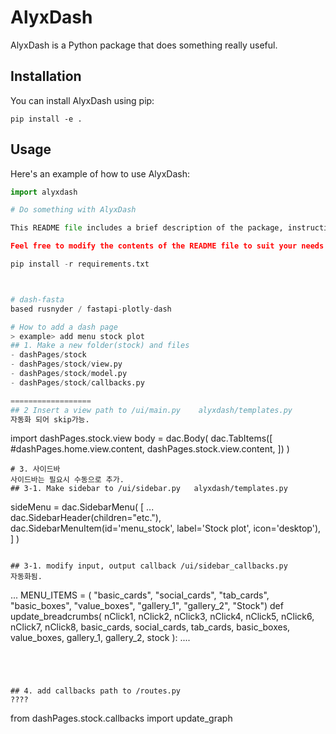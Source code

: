 # AlyxDash
AlyxDash is a Python package that does something really useful.

## Installation
You can install AlyxDash using pip:
```shell
pip install -e .
```

## Usage
Here's an example of how to use AlyxDash:
```python
import alyxdash

# Do something with AlyxDash

This README file includes a brief description of the package, instructions for installing and using the package, a section on contributing to the package, and a statement on the package's license. 

Feel free to modify the contents of the README file to suit your needs and to accurately describe your package's functionality.

pip install -r requirements.txt



# dash-fasta
based rusnyder / fastapi-plotly-dash

# How to add a dash page 
> example> add menu stock plot
## 1. Make a new folder(stock) and files 
- dashPages/stock
- dashPages/stock/view.py
- dashPages/stock/model.py
- dashPages/stock/callbacks.py

==================
## 2 Insert a view path to /ui/main.py    alyxdash/templates.py
자동화 되어 skip가능.
```
import dashPages.stock.view
body = dac.Body(
    dac.TabItems([
        #dashPages.home.view.content,
        dashPages.stock.view.content,
    ])
)
```
# 3. 사이드바 
사이드바는 필요시 수동으로 추가.
## 3-1. Make sidebar to /ui/sidebar.py   alyxdash/templates.py
```
sideMenu = 	dac.SidebarMenu(
    [ ...   
        dac.SidebarHeader(children="etc."),
        dac.SidebarMenuItem(id='menu_stock', label='Stock plot',  icon='desktop'),
    ]
)
```

## 3-1. modify input, output callback /ui/sidebar_callbacks.py
자동화됨.
```
...
MENU_ITEMS = ( "basic_cards", "social_cards", "tab_cards", 
               "basic_boxes", "value_boxes",
               "gallery_1", "gallery_2",
               "Stock")
def update_breadcrumbs( nClick1, nClick2, nClick3, nClick4, nClick5, nClick6, nClick7, nClick8,
    basic_cards, social_cards, tab_cards, basic_boxes, value_boxes, gallery_1, gallery_2, stock ): 
....

```




## 4. add callbacks path to /routes.py 
????
```
from dashPages.stock.callbacks import update_graph
```